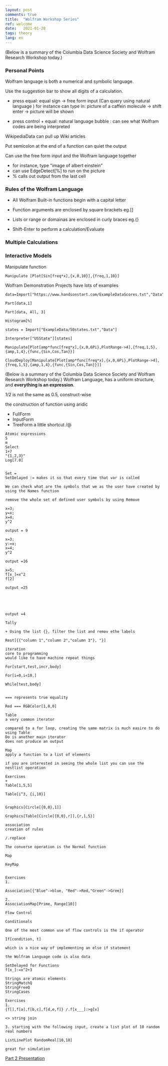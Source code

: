 ```yaml
---
layout: post
comments: true
title:  "Wolfram Workshop Series"
ref: welcome
date:   2021-01-28
tags: theory
lang: en
---
```


(Below is a summary of the  Columbia Data Science Society and Wolfram Research Workshop today.)


### Personal Points

Wolfram language is both a numerical and symbolic language.

Use the suggestion bar to show all digits of a calculation.



+ press equal: equal sign -> free form input (Can query using natural language )
for instance can type in: picture of a caffein molecule -> shift enter -> picture will be shown

+ press control + equal: natural language bubble : can see what Wolfram codes are being interpreted 



WikipediaData can pull up Wiki articles

Put semicolon at the end of a function can quiet the output

Can use the free form input and the Wolfram language together
+ for instance, type "image of albert einstein"
+ can use EdgeDetect[%] to run on the picture 
+ % calls out output from the last cell

### Rules of the Wolfram Language
+ All Wolfram Built-in functions begin with a capital letter

+ Function arguments are enclosed by square brackets eg.[]

+ Lists or range or domainas are enclosed in curly braces eg.{}

+ Shift-Enter to perform a calculation/Evaluate

### Multiple Calculations

### Interactive Models

Manipulate function


```wl
Manipulate [Plot[Sin[freq*x],{x,0,10}],{freq,1,10}]
```
Wolfram Demonstration Projects have lots of examples
```wl
data=Import["https://www.handsonstart.com/ExampleDataScores.txt","Data"]

Part[data,1]

Part[data, All, 3]

Histogram[%]

states = Import["ExampleData/50states.txt","Data"]

Interpreter["USState"][states]

Manipulate[Plot[amp*func[freq*x],{x,0,6Pi},PlotRange->4],{freq,1,5},{amp,1,4},{func,{Sin,Cos,Tan}}]

CloudDeploy[Manipulate[Plot[amp*func[freq*x],{x,0,6Pi},PlotRange->4],{freq,1,5},{amp,1,4},{func,{Sin,Cos,Tan}}]]

```


(Below is a summary of the  Columbia Data Science Society and Wolfram Research Workshop today.)
Wolfram Language, has a uniform structure, and **everything is an expression**.

1/2 is not the same as 0.5, construct-wise

the construction of function using aridic

+ FullForm
+ InputForm
+ TreeForm
a little shortcut
/@


```wl
Atomic expressions
5 
m
Select
1+7
"{1,2,3}"
Log[7.0] 


Set =
SetDelayed := makes it so that every time that var is called 

We can check what are the symbols that we as the user have created by using the Names function

remove the whole set of defined user symbols by using Remove

x=3;
y=x;
x=4;
y^2

output = 9

x=3;
y:=x;
x=4;
y^2

output =16

x=5;
f[x_]=x^2
f[2]

output =25





output =4

Tally

+ Using the list {}, filter the list and remov ethe labels

Rest[{{"column 1","column 2","column 3"}, "}]
```

```wl
iteration
core to programming
would like to have machine repeat things

For[start,test,incr,body]

For[i=0,i<10,]

While[test,body]


=== represents true equality

Red === RGBColor[1,0,0]

Table
a very common iterator

compared to a for loop, creating the same matrix is much easire to do using Table
Do is another main iterator
does not produce an output

Map
apply a function to a list of elements

if you are interested in seeing the whole list you can use the nestlist operation

Exercises
+ 
Table[1,5,5]

Table[i^3, {i,10}]


Graphics[Circle[{0,0},1]]

Graphics[Table[Circle[{0,0},r]],{r,1,5}]

association
creation of rules

/.replace

The converse operation is the Normal function

Map

KeyMap


Exercises
1.

Association[{"Blue"->blue, "Red"->Red,"Green"->Gree}]

2.
AssociationMap[Prime, Range[10]]

Flow Control

Conditionals

One of the most common use of flow controls is the if operator

If[condition, t]

which is a nice way of implementing an else if statement

the Wolfram Language code is also data

SetDelayed for Functions
f[x_]:=x^2+3

Strings are atomic elements
StringMatchQ
StringFreeQ
StringCases

Exercises
1.
{f[],f[a],f[b,c],f[d,e,f]} /.f[x___]:>g[x]

<> string join

3. starting with the following input, create a list plot of 10 random real numbers

ListLinePlot RandomReal[10,10]

great for simulation
```

[Part 2 Presentation][ref-1]

[ref-1]:https://www.wolframcloud.com/obj/dstevens/Published/CDSS_Day1_Part2.nb









